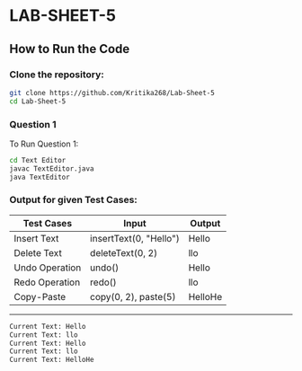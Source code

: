 # LAB-SHEET-5
## How to Run the Code

### Clone the repository:
```bash
git clone https://github.com/Kritika268/Lab-Sheet-5
cd Lab-Sheet-5
```
### Question 1
To Run Question 1:
```bash
cd Text Editor
javac TextEditor.java 
java TextEditor
```
### Output for given Test Cases:

| Test Cases      | Input     | Output      |
|-----------------|---------------|---------------|
|Insert Text | insertText(0, "Hello") |  Hello |
| Delete Text  |deleteText(0, 2)| llo |
| Undo Operation | undo()| Hello |
| Redo Operation  |redo()| llo |
| Copy-Paste | copy(0, 2), paste(5)| HelloHe |
------------------

```bash
Current Text: Hello
Current Text: llo
Current Text: Hello
Current Text: llo
Current Text: HelloHe
```
